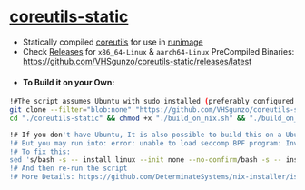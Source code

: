 # [coreutils-static](https://github.com/VHSgunzo/coreutils-static/releases/latest)

* Statically compiled [coreutils](https://www.gnu.org/software/coreutils/) for use in [runimage](https://github.com/VHSgunzo/runimage)
* Check [Releases](https://github.com/VHSgunzo/coreutils-static/releases/latest) for `x86_64-Linux` & `aarch64-Linux` PreCompiled Binaries: https://github.com/VHSgunzo/coreutils-static/releases/latest
- #### To Build it on your Own:
```bash
!#The script assumes Ubuntu with sudo installed (preferably configured as passwordless sudo) 
git clone --filter="blob:none" "https://github.com/VHSgunzo/coreutils-static.git"
cd "./coreutils-static" && chmod +x "./build_on_nix.sh" && "./build_on_nix.sh"

!# If you don't have Ubuntu, It is also possible to build this on a Ubuntu-Chroot or Docker
!# But you may run into: error: unable to load seccomp BPF program: Invalid argument
!# To fix this:
sed 's/bash -s -- install linux --init none --no-confirm/bash -s -- install linux --init none --extra-conf "filter-syscalls = false" --no-confirm/g' -i "./build_on_nix.sh"
!# And then re-run the script
!# More Details: https://github.com/DeterminateSystems/nix-installer/issues/324
```